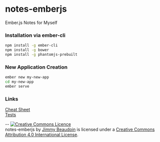 # notes-emberjs
Ember.js Notes for Myself

### Installation via ember-cli
```sh
npm install -g ember-cli
npm install -g bower
npm install -g phantomjs-prebuilt
```
### New Application Creation
```sh
ember new my-new-app
cd my-new-app
ember serve
```

### Links
[Cheat Sheet](cheat-sheet.md)  
[Tests](tests.md)

--
<a rel="license" href="http://creativecommons.org/licenses/by/4.0/"><img alt="Creative Commons Licence" style="border-width:0" src="https://i.creativecommons.org/l/by/4.0/80x15.png" /></a><br /><span xmlns:dct="http://purl.org/dc/terms/" property="dct:title">notes-emberjs</span> by <a xmlns:cc="http://creativecommons.org/ns#" href="http://jim-beaudoin.com" property="cc:attributionName" rel="cc:attributionURL">Jimmy Beaudoin</a> is licensed under a <a rel="license" href="http://creativecommons.org/licenses/by/4.0/">Creative Commons Attribution 4.0 International License</a>.
